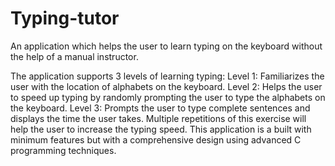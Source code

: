 # Typing-tutor
An application which helps the user to learn typing on the keyboard without the help of a manual instructor.

The application supports 3 levels of learning typing:
Level 1: Familiarizes the user with the location of alphabets on the             keyboard.
Level 2: Helps the user to speed up typing by randomly prompting the user to type the alphabets on the keyboard.
Level 3: Prompts the user to type complete sentences and displays the time the user takes. Multiple repetitions of this exercise will help the user to increase the typing speed.
This application is a built with minimum features but with a comprehensive design using advanced C programming techniques.
